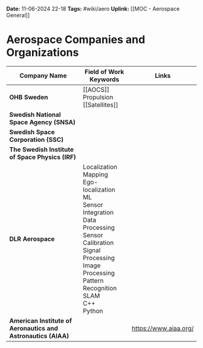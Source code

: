 **Date:** 11-06-2024 22-18
**Tags:** #wiki/aero 
**Uplink:** [[MOC - Aerospace General]]

# Aerospace Companies and Organizations

| Company Name                                                  | Field of Work Keywords                                                                                                                                                                                    | Links                 |
| ------------------------------------------------------------- | --------------------------------------------------------------------------------------------------------------------------------------------------------------------------------------------------------- | --------------------- |
| **OHB Sweden**                                                | [[AOCS]]<br>Propulsion<br>[[Satellites]]                                                                                                                                                                  |                       |
| **Swedish National Space Agency (SNSA)**                      |                                                                                                                                                                                                           |                       |
| **Swedish Space Corporation (SSC)**                           |                                                                                                                                                                                                           |                       |
| **The Swedish Institute of Space Physics (IRF)**              |                                                                                                                                                                                                           |                       |
| **DLR Aerospace**                                             | Localization<br>Mapping<br>Ego-localization<br>ML<br>Sensor Integration<br>Data Processing<br>Sensor Calibration<br>Signal Processing<br>Image Processing<br>Pattern Recognition<br>SLAM<br>C++<br>Python |                       |
| **American Institute of Aeronautics and Astronautics (AIAA)** |                                                                                                                                                                                                           | https://www.aiaa.org/ |

